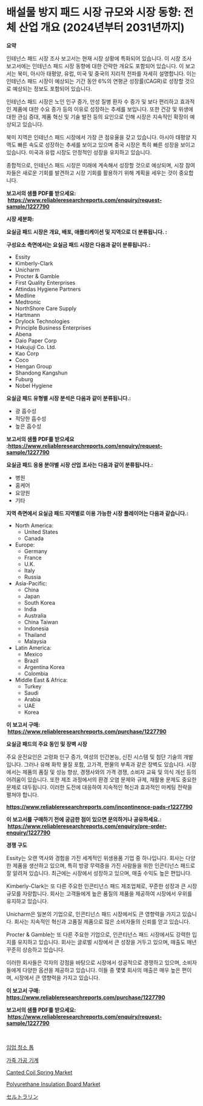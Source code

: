 <p><h1>배설물 방지 패드 시장 규모와 시장 동향: 전체 산업 개요 (2024년부터 2031년까지)</h1></p><p><strong>요약</strong></p>
<p><p>인테넌스 패드 시장 조사 보고서는 현재 시장 상황에 특화되어 있습니다. 이 시장 조사 보고서에는 인테넌스 패드 시장 동향에 대한 간략한 개요도 포함되어 있습니다. 이 보고서는 북미, 아시아 태평양, 유럽, 미국 및 중국의 지리적 전파를 자세히 설명합니다. 이는 인테넌스 패드 시장이 예상되는 기간 동안 6%의 연평균 성장률(CAGR)로 성장할 것으로 예상되는 정보도 포함되어 있습니다.</p><p>인테넌스 패드 시장은 노인 인구 증가, 만성 질병 환자 수 증가 및 보다 편리하고 효과적인 제품에 대한 수요 증가 등의 이유로 성장하는 추세를 보입니다. 또한 건강 및 위생에 대한 관심 증대, 제품 혁신 및 기술 발전 등의 요인으로 인해 시장은 지속적인 확장이 예상되고 있습니다.</p><p>북미 지역은 인테넌스 패드 시장에서 가장 큰 점유율을 갖고 있습니다. 아시아 태평양 지역도 빠른 속도로 성장하는 추세를 보이고 있으며 중국 시장은 특히 빠른 성장을 보이고 있습니다. 미국과 유럽 시장도 안정적인 성장을 유지하고 있습니다.</p><p>종합적으로, 인테넌스 패드 시장은 미래에 계속해서 성장할 것으로 예상되며, 시장 참여자들은 새로운 기회를 발견하고 시장 기회를 활용하기 위해 계획을 세우는 것이 중요합니다.</p></p>
<p><strong>보고서의 샘플 PDF를 받으세요: &nbsp;<a href="https://www.reliableresearchreports.com/enquiry/request-sample/1227790">https://www.reliableresearchreports.com/enquiry/request-sample/1227790</a></strong></p>
<p><strong>시장 세분화:</strong></p>
<p><strong> 요실금 패드 시장은 개요, 배포, 애플리케이션 및 지역으로 더 분류됩니다. :</strong></p>
<p><strong>구성요소 측면에서는 요실금 패드 시장은 다음과 같이 분류됩니다.:</strong></p>
<p><ul><li>Essity</li><li>Kimberly-Clark</li><li>Unicharm</li><li>Procter & Gamble</li><li>First Quality Enterprises</li><li>Attindas Hygiene Partners</li><li>Medline</li><li>Medtronic</li><li>NorthShore Care Supply</li><li>Hartmann</li><li>Drylock Technologies</li><li>Principle Business Enterprises</li><li>Abena</li><li>Daio Paper Corp</li><li>Hakujuji Co. Ltd.</li><li>Kao Corp</li><li>Coco</li><li>Hengan Group</li><li>Shandong Kangshun</li><li>Fuburg</li><li>Nobel Hygiene</li></ul></p>
<p><strong> 요실금 패드 유형별 시장 분석은 다음과 같이 분류됩니다.:</strong></p>
<p><ul><li>광 흡수성</li><li>적당한 흡수성</li><li>높은 흡수성</li></ul></p>
<p><strong>보고서의 샘플 PDF를 받으세요 :<a href="https://www.reliableresearchreports.com/enquiry/request-sample/1227790">https://www.reliableresearchreports.com/enquiry/request-sample/1227790</a></strong></p>
<p><strong> 요실금 패드 응용 분야별 시장 산업 조사는 다음과 같이 분류됩니다.:</strong></p>
<p><ul><li>병원</li><li>홈케어</li><li>요양원</li><li>기타</li></ul></p>
<p><strong>지역 측면에서 요실금 패드 지역별로 이용 가능한 시장 플레이어는 다음과 같습니다.:</strong></p>
<p><ul>
    <li>
        North America:
        <ul>
            <li>United States</li>
            <li>Canada</li>
        </ul>
    </li>
    <li>
        Europe:
        <ul>
            <li>Germany</li>
            <li>France</li>
            <li>U.K.</li>
            <li>Italy</li>
            <li>Russia</li>
        </ul>
    </li>
    <li>
        Asia-Pacific:
        <ul>
            <li>China</li>
            <li>Japan</li>
            <li>South Korea</li>
            <li>India</li>
            <li>Australia</li>
            <li>China Taiwan</li>
            <li>Indonesia</li>
            <li>Thailand</li>
            <li>Malaysia</li>
        </ul>
    </li>
    <li>
        Latin America:
        <ul>
            <li>Mexico</li>
            <li>Brazil</li>
            <li>Argentina Korea</li>
            <li>Colombia</li>
        </ul>
    </li>
    <li>
        Middle East & Africa:
        <ul>
            <li>Turkey</li>
            <li>Saudi</li>
            <li>Arabia</li>
            <li>UAE</li>
            <li>Korea</li>
        </ul>
    </li>
    </ul></p>
<p><strong>이 보고서 구매: &nbsp;<a href="https://www.reliableresearchreports.com/purchase/1227790">https://www.reliableresearchreports.com/purchase/1227790</a></strong></p>
<p><strong>요실금 패드의 주요 동인 및 장벽 시장</strong></p>
<p><p>주요 운전요인은 고령화 인구 증가, 여성의 인간본능, 신진 시스템 및 첨단 기술의 개발입니다. 그러나 유해 화학 물질 포함, 고가격, 편물의 부족과 같은 장벽도 있습니다. 시장에서는 제품의 품질 및 성능 향상, 경쟁사와의 가격 경쟁, 소비자 교육 및 의식 개선 등의 어려움이 있습니다. 또한 제조 과정에서의 환경 오염 문제와 규제, 재활용 문제도 중요한 문제로 대두됩니다. 이러한 도전에 대응하여 지속적인 혁신과 효과적인 마케팅 전략을 펼쳐야 합니다.</p></p>
<p><strong><a href="https://www.reliableresearchreports.com/incontinence-pads-r1227790">https://www.reliableresearchreports.com/incontinence-pads-r1227790</a></strong></p>
<p><strong>이 보고서를 구매하기 전에 궁금한 점이 있으면 문의하거나 공유하세요.: &nbsp;<a href="https://www.reliableresearchreports.com/enquiry/pre-order-enquiry/1227790">https://www.reliableresearchreports.com/enquiry/pre-order-enquiry/1227790</a></strong></p>
<p><strong>경쟁 구도</strong></p>
<p><p>Essity는 오랜 역사와 경험을 가진 세계적인 위생용품 기업 중 하나입니다. 회사는 다양한 제품을 생산하고 있으며, 특히 방광 무력증을 가진 사람들을 위한 인콘티넌스 패드로 잘 알려져 있습니다. 최근에는 시장에서 성장하고 있으며, 매출 수익도 높은 편입니다.</p><p>Kimberly-Clark는 또 다른 주요한 인콘티넌스 패드 제조업체로, 꾸준한 성장과 큰 시장 규모를 자랑합니다. 회사는 고객들에게 높은 품질의 제품을 제공하여 시장에서 우위를 유지하고 있습니다.</p><p>Unicharm은 일본의 기업으로, 인콘티넌스 패드 시장에서도 큰 영향력을 가지고 있습니다. 회사는 지속적인 혁신과 고품질 제품으로 많은 소비자들의 신뢰를 얻고 있습니다.</p><p>Procter & Gamble는 또 다른 주요한 기업으로, 인콘티넌스 패드 시장에서도 강력한 입지를 유지하고 있습니다. 회사는 글로벌 시장에서 큰 성장을 거두고 있으며, 매출도 매년 꾸준히 상승하고 있습니다.</p><p>이러한 회사들은 각자의 강점을 바탕으로 시장에서 성공적으로 경쟁하고 있으며, 소비자들에게 다양한 옵션을 제공하고 있습니다. 이들 중 몇몇 회사의 매출은 매우 높은 편이며, 시장에서 큰 영향력을 가지고 있습니다.</p></p>
<p><strong>이 보고서 구매: &nbsp; <a href="https://www.reliableresearchreports.com/purchase/1227790">https://www.reliableresearchreports.com/purchase/1227790</a></strong></p>
<p><strong>보고서의 샘플 PDF를 받으세요: &nbsp;<a href="https://www.reliableresearchreports.com/enquiry/request-sample/1227790">https://www.reliableresearchreports.com/enquiry/request-sample/1227790</a></strong><strong></strong></p>
<p>&nbsp;</p>
<p><p><a href="https://medium.com/@frankfurter67567/%EC%9E%84%EC%97%85%EC%9A%A9-%EC%A0%9C%EC%9E%AC-%ED%86%B1-%EC%8B%9C%EC%9E%A5-%EA%B7%9C%EB%AA%A8-%EC%8B%9C%EC%9E%A5-%EC%A0%84%EB%A7%9D-%EB%B0%8F-%EC%8B%9C%EC%9E%A5-%EC%98%88%EC%B8%A1-2024%EB%85%84%EB%B6%80%ED%84%B0-2031%EB%85%84%EA%B9%8C%EC%A7%80-99372680fd9f">임업 청소 톱</a></p><p><a href="https://medium.com/@rowedrowe/%EA%B0%80%EC%A3%BD-%EA%B0%80%EA%B3%B5-%EA%B8%B0%EA%B3%84-%EC%8B%9C%EC%9E%A5%EC%9D%80-%EC%8B%9C%EC%9E%A5-%EC%A0%90%EC%9C%A0%EC%9C%A8-%EC%8B%9C%EC%9E%A5-%EB%8F%99%ED%96%A5-%EB%B0%8F-%EC%8B%9C%EC%9E%A5-%EC%84%B1%EC%9E%A5%EC%97%90-%EB%8C%80%ED%95%9C-%EC%A0%95%EB%B3%B4%EB%A5%BC-%EC%A0%9C%EA%B3%B5%ED%95%A9%EB%8B%88%EB%8B%A4-80c659b39ae9">가죽 가공 기계</a></p><p><a href="https://issuu.com/reportprime-2/docs/canted-coil-spring-market-size-2030.pptx">Canted Coil Spring Market</a></p><p><a href="https://issuu.com/reportprime-2/docs/polyurethane-insulation-board-market-size-2030.ppt">Polyurethane Insulation Board Market</a></p><p><a href="https://github.com/oqxogxyvqe90775/Market-Research-Report-List-1/blob/main/820446132734.md">セルトラリン</a></p></p>
